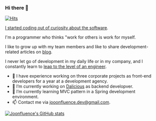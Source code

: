 ### Hi there 👋

[![Hits](https://hits.seeyoufarm.com/api/count/incr/badge.svg?url=https%3A%2F%2Fgithub.com%2Fjoonfluence&count_bg=%238CB95C&title_bg=%23555555&icon=&icon_color=%23E7E7E7&title=hits&edge_flat=false)](https://hits.seeyoufarm.com)

[I started coding out of curiosity about the software](https://joonfluence.tistory.com/entry/%ED%94%84%EB%A1%9C%EA%B7%B8%EB%9E%98%EB%A8%B8%EC%9D%98-%EA%B8%B8%EC%9D%84-%EA%B1%B7%EA%B2%8C-%EB%90%9C-%EA%B3%84%EA%B8%B0).

I'm a programmer who thinks "work for others is work for myself.

I like to grow up with my team members and like to share development-related articles on [blog](https://joonfluence.tistory.com/).

I never let go of development in my daily life or in my company, and I constantly learn to [leap to the level of an engineer](https://joonfluence.tistory.com/entry/%EC%86%8C%ED%94%84%ED%8A%B8%EC%9B%A8%EC%96%B4%EB%B6%84%EC%95%BC-%EC%A0%84%EB%AC%B8%EC%84%B1%EC%9D%84-%ED%82%A4%EC%9A%B0%EA%B8%B0-%EC%9C%84%ED%95%9C-%EB%85%B8%EB%A0%A5%EB%93%A4).

- 👯 I have experience working on three corporate projects as front-end developers for a year at a development agency.
- 🔭 I’m currently working on [Dalicious](https://kurrant.co/) as backend developver.
- 🌱 I’m currently learning MVC pattern in a Spring development environment. 
- 📫 Contact me via jooonfluence.dev@gmail.com. 

[![Joonfluence's GitHub stats](https://github-readme-stats.vercel.app/api?username=Joonfluence)](https://github.com/anuraghazra/github-readme-stats)

